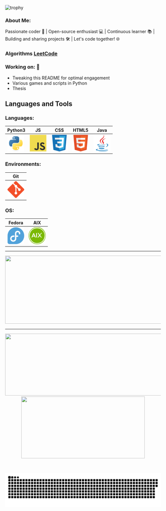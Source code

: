 ![trophy](https://github-profile-trophy.vercel.app/?username=lyudmilov-georgedi&title=Stars,Followers,Commits,Repositories,MultipleLang,PullRequest&theme=onedark)


### About Me:  

Passionate coder 🚀 | Open-source enthusiast 💻 | Continuous learner 📚 | Building and sharing projects 🛠️ | Let's code together! 🌐

### Algorithms [LeetCode](https://leetcode.com/u/lyudmilov-georgedi/)

### Working on: 🚀
- Tweaking this README for optimal engagement
- Various games and scripts in Python
- Thesis 

## Languages and Tools 

### Languages:
| Python3 | JS | CSS | HTML5 | Java |
|---------|----|------|------|------|
|  <img src="https://github.com/lyudmilov-georgedi/lyudmilov-georgedi/blob/main/devicons/python/python-original.svg" title="Python"  alt="Python" width="55" height="55"/> | <img src="https://github.com/lyudmilov-georgedi/lyudmilov-georgedi/blob/main/devicons/javascript/javascript-original.svg" title="JavaScript" alt="JavaScript" width="55" height="55"/> | <img src="https://github.com/lyudmilov-georgedi/lyudmilov-georgedi/blob/main/devicons/css3/css3-original.svg" title="CSS" alt="CSS" width="55" height="55"/> | <img src="https://github.com/lyudmilov-georgedi/lyudmilov-georgedi/blob/main/devicons/html5/html5-original.svg" title="HTML5" alt="HTML5" width="55" height="55"/> | <img src="https://github.com/lyudmilov-georgedi/lyudmilov-georgedi/blob/main/devicons/java/java-original.svg" title="Java" alt="Java" width="55" height="55"/> |

### Environments:
| Git |
|-----|
| <img src="https://github.com/lyudmilov-georgedi/lyudmilov-georgedi/blob/main/devicons/git/git-original.svg" title="Git"  alt="Git" width="55" height="55"/> |

### OS:
| Fedora | AIX |
|--------|-----|
| <img src="https://github.com/lyudmilov-georgedi/lyudmilov-georgedi/blob/main/devicons/fedora/fedora-plain.svg" title="Linux" alt="Linux" width="55" height="55"/> | <img src="https://github.com/lyudmilov-georgedi/lyudmilov-georgedi/blob/main/devicons/aix/aix-original.svg" title="Linux" alt="Linux" width="55" height="55"/> |

---

<p align="center">
  <img width="800" height="220" src="https://streak-stats.demolab.com?user=lyudmilov-georgedi&theme=highcontrast&hide_border=true&border_radius=5&card_width=800">
</p>

---

<p align="center">
  <img width="600" height="200" src="https://github-readme-stats.vercel.app/api?username=lyudmilov-georgedi&show_icons=true&theme=vision-friendly-dark">
  <img width="400" height="200" src="https://github-readme-stats.vercel.app/api/top-langs/?username=lyudmilov-georgedi&size_weight=0.15&count_weight=0.5&layout=compact&theme=vision-friendly-dark">
</p>

<div id="header" align="center">
  <img src="https://komarev.com/ghpvc/?username=lyudmilov-georgedi&style=for-the-badge&color=orange" alt=""/>
</div>

<p align="center">
 <img width="1000" src="assets/github-snake.svg" alt="snake"/>
</p>
